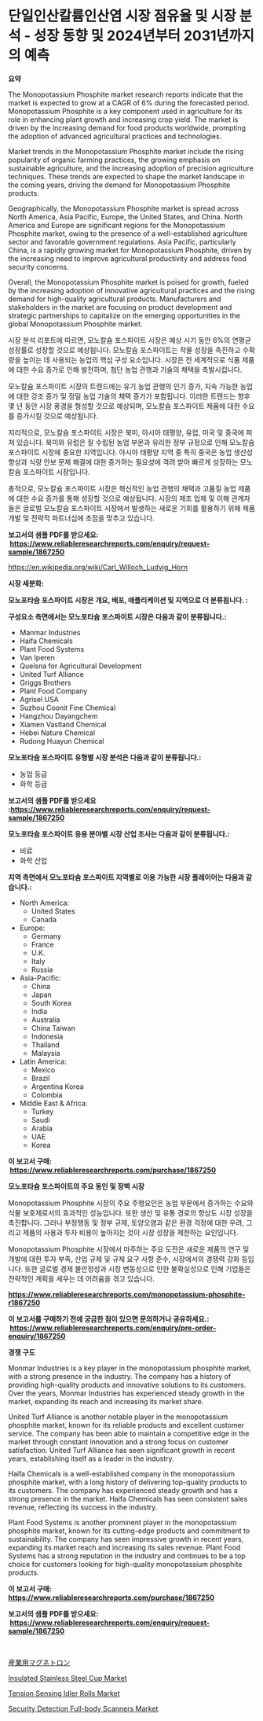 <p><h1>단일인산칼륨인산염 시장 점유율 및 시장 분석 - 성장 동향 및 2024년부터 2031년까지의 예측</h1></p><p><strong>요약</strong></p>
<p><p>The Monopotassium Phosphite market research reports indicate that the market is expected to grow at a CAGR of 6% during the forecasted period. Monopotassium Phosphite is a key component used in agriculture for its role in enhancing plant growth and increasing crop yield. The market is driven by the increasing demand for food products worldwide, prompting the adoption of advanced agricultural practices and technologies.</p><p>Market trends in the Monopotassium Phosphite market include the rising popularity of organic farming practices, the growing emphasis on sustainable agriculture, and the increasing adoption of precision agriculture techniques. These trends are expected to shape the market landscape in the coming years, driving the demand for Monopotassium Phosphite products.</p><p>Geographically, the Monopotassium Phosphite market is spread across North America, Asia Pacific, Europe, the United States, and China. North America and Europe are significant regions for the Monopotassium Phosphite market, owing to the presence of a well-established agriculture sector and favorable government regulations. Asia Pacific, particularly China, is a rapidly growing market for Monopotassium Phosphite, driven by the increasing need to improve agricultural productivity and address food security concerns.</p><p>Overall, the Monopotassium Phosphite market is poised for growth, fueled by the increasing adoption of innovative agricultural practices and the rising demand for high-quality agricultural products. Manufacturers and stakeholders in the market are focusing on product development and strategic partnerships to capitalize on the emerging opportunities in the global Monopotassium Phosphite market.</p><p>시장 분석 리포트에 따르면, 모노칼슘 포스파이트 시장은 예상 시기 동안 6%의 연평균 성장률로 성장할 것으로 예상됩니다. 모노칼슘 포스파이트는 작물 성장을 촉진하고 수확량을 높이는 데 사용되는 농업의 핵심 구성 요소입니다. 시장은 전 세계적으로 식품 제품에 대한 수요 증가로 인해 발전하며, 첨단 농업 관행과 기술의 채택을 촉발시킵니다.</p><p>모노칼슘 포스파이트 시장의 트렌드에는 유기 농업 관행의 인기 증가, 지속 가능한 농업에 대한 강조 증가 및 정밀 농업 기술의 채택 증가가 포함됩니다. 이러한 트렌드는 향후 몇 년 동안 시장 풍경을 형성할 것으로 예상되며, 모노칼슘 포스파이트 제품에 대한 수요를 증가시킬 것으로 예상됩니다.</p><p>지리적으로, 모노칼슘 포스파이트 시장은 북미, 아시아 태평양, 유럽, 미국 및 중국에 퍼져 있습니다. 북미와 유럽은 잘 수립된 농업 부문과 유리한 정부 규정으로 인해 모노칼슘 포스파이트 시장에 중요한 지역입니다. 아시아 태평양 지역 중 특히 중국은 농업 생산성 향상과 식량 안보 문제 해결에 대한 증가하는 필요성에 격려 받아 빠르게 성장하는 모노칼슘 포스파이트 시장입니다.</p><p>총적으로, 모노칼슘 포스파이트 시장은 혁신적인 농업 관행의 채택과 고품질 농업 제품에 대한 수요 증가를 통해 성장할 것으로 예상됩니다. 시장의 제조 업체 및 이해 관계자들은 글로벌 모노칼슘 포스파이트 시장에서 발생하는 새로운 기회를 활용하기 위해 제품 개발 및 전략적 파트너십에 초점을 맞추고 있습니다.</p></p>
<p><strong>보고서의 샘플 PDF를 받으세요: &nbsp;<a href="https://www.reliableresearchreports.com/enquiry/request-sample/1867250">https://www.reliableresearchreports.com/enquiry/request-sample/1867250</a></strong></p>
<p><a href="https://en.wikipedia.org/wiki/Carl_Willoch_Ludvig_Horn">https://en.wikipedia.org/wiki/Carl_Willoch_Ludvig_Horn</a></p>
<p><strong>시장 세분화:</strong></p>
<p><strong> 모노포타슘 포스파이트 시장은 개요, 배포, 애플리케이션 및 지역으로 더 분류됩니다. :</strong></p>
<p><strong>구성요소 측면에서는 모노포타슘 포스파이트 시장은 다음과 같이 분류됩니다.:</strong></p>
<p><ul><li>Manmar Industries</li><li>Haifa Chemicals</li><li>Plant Food Systems</li><li>Van Iperen</li><li>Queisna for Agricultural Development</li><li>United Turf Alliance</li><li>Griggs Brothers</li><li>Plant Food Company</li><li>Agrisel USA</li><li>Suzhou Coonit Fine Chemical</li><li>Hangzhou Dayangchem</li><li>Xiamen Vastland Chemical</li><li>Hebei Nature Chemical</li><li>Rudong Huayun Chemical</li></ul></p>
<p><strong> 모노포타슘 포스파이트 유형별 시장 분석은 다음과 같이 분류됩니다.:</strong></p>
<p><ul><li>농업 등급</li><li>화학 등급</li></ul></p>
<p><strong>보고서의 샘플 PDF를 받으세요 :<a href="https://www.reliableresearchreports.com/enquiry/request-sample/1867250">https://www.reliableresearchreports.com/enquiry/request-sample/1867250</a></strong></p>
<p><strong> 모노포타슘 포스파이트 응용 분야별 시장 산업 조사는 다음과 같이 분류됩니다.:</strong></p>
<p><ul><li>비료</li><li>화학 산업</li></ul></p>
<p><strong>지역 측면에서 모노포타슘 포스파이트 지역별로 이용 가능한 시장 플레이어는 다음과 같습니다.:</strong></p>
<p><ul>
    <li>
        North America:
        <ul>
            <li>United States</li>
            <li>Canada</li>
        </ul>
    </li>
    <li>
        Europe:
        <ul>
            <li>Germany</li>
            <li>France</li>
            <li>U.K.</li>
            <li>Italy</li>
            <li>Russia</li>
        </ul>
    </li>
    <li>
        Asia-Pacific:
        <ul>
            <li>China</li>
            <li>Japan</li>
            <li>South Korea</li>
            <li>India</li>
            <li>Australia</li>
            <li>China Taiwan</li>
            <li>Indonesia</li>
            <li>Thailand</li>
            <li>Malaysia</li>
        </ul>
    </li>
    <li>
        Latin America:
        <ul>
            <li>Mexico</li>
            <li>Brazil</li>
            <li>Argentina Korea</li>
            <li>Colombia</li>
        </ul>
    </li>
    <li>
        Middle East & Africa:
        <ul>
            <li>Turkey</li>
            <li>Saudi</li>
            <li>Arabia</li>
            <li>UAE</li>
            <li>Korea</li>
        </ul>
    </li>
    </ul></p>
<p><strong>이 보고서 구매: &nbsp;<a href="https://www.reliableresearchreports.com/purchase/1867250">https://www.reliableresearchreports.com/purchase/1867250</a></strong></p>
<p><strong>모노포타슘 포스파이트의 주요 동인 및 장벽 시장</strong></p>
<p><p>Monopotassium Phosphite 시장의 주요 주행요인은 농업 부문에서 증가하는 수요와 식물 보호제로서의 효과적인 성능입니다. 또한 생산 및 유통 경로의 향상도 시장 성장을 촉진합니다. 그러나 부정행동 및 정부 규제, 토양오염과 같은 환경 걱정에 대한 우려, 그리고 제품의 사용과 투자 비용이 높아지는 것이 시장 성장을 제한하는 요인입니다.</p><p>Monopotassium Phosphite 시장에서 마주하는 주요 도전은 새로운 제품의 연구 및 개발에 대한 투자 부족, 산업 규제 및 규제 요구 사항 준수, 시장에서의 경쟁력 강화 등입니다. 또한 글로벌 경제 불안정성과 시장 변동성으로 인한 불확실성으로 인해 기업들은 전략적인 계획을 세우는 데 어려움을 겪고 있습니다.</p></p>
<p><strong><a href="https://www.reliableresearchreports.com/monopotassium-phosphite-r1867250">https://www.reliableresearchreports.com/monopotassium-phosphite-r1867250</a></strong></p>
<p><strong>이 보고서를 구매하기 전에 궁금한 점이 있으면 문의하거나 공유하세요.: &nbsp;<a href="https://www.reliableresearchreports.com/enquiry/pre-order-enquiry/1867250">https://www.reliableresearchreports.com/enquiry/pre-order-enquiry/1867250</a></strong></p>
<p><strong>경쟁 구도</strong></p>
<p><p>Monmar Industries is a key player in the monopotassium phosphite market, with a strong presence in the industry. The company has a history of providing high-quality products and innovative solutions to its customers. Over the years, Monmar Industries has experienced steady growth in the market, expanding its reach and increasing its market share.</p><p>United Turf Alliance is another notable player in the monopotassium phosphite market, known for its reliable products and excellent customer service. The company has been able to maintain a competitive edge in the market through constant innovation and a strong focus on customer satisfaction. United Turf Alliance has seen significant growth in recent years, establishing itself as a leader in the industry.</p><p>Haifa Chemicals is a well-established company in the monopotassium phosphite market, with a long history of delivering top-quality products to its customers. The company has experienced steady growth and has a strong presence in the market. Haifa Chemicals has seen consistent sales revenue, reflecting its success in the industry.</p><p>Plant Food Systems is another prominent player in the monopotassium phosphite market, known for its cutting-edge products and commitment to sustainability. The company has seen impressive growth in recent years, expanding its market reach and increasing its sales revenue. Plant Food Systems has a strong reputation in the industry and continues to be a top choice for customers looking for high-quality monopotassium phosphite products.</p></p>
<p><strong>이 보고서 구매: &nbsp; <a href="https://www.reliableresearchreports.com/purchase/1867250">https://www.reliableresearchreports.com/purchase/1867250</a></strong></p>
<p><strong>보고서의 샘플 PDF를 받으세요: &nbsp;<a href="https://www.reliableresearchreports.com/enquiry/request-sample/1867250">https://www.reliableresearchreports.com/enquiry/request-sample/1867250</a></strong><strong></strong></p>
<p>&nbsp;</p>
<p><p><a href="https://medium.com/@novastamm2023/2024%E5%B9%B4%E3%81%8B%E3%82%892031%E5%B9%B4%E3%81%BE%E3%81%A7%E3%81%AE%E5%B7%A5%E6%A5%AD%E7%94%A8%E3%83%9E%E3%82%B0%E3%83%8D%E3%83%88%E3%83%AD%E3%83%B3%E5%B8%82%E5%A0%B4%E3%81%AE%E6%88%90%E9%95%B7%E8%A6%8B%E9%80%9A%E3%81%97%E3%81%AF-%E5%B8%82%E5%A0%B4%E3%81%AE%E3%83%88%E3%83%AC%E3%83%B3%E3%83%89%E5%88%86%E6%9E%90%E3%81%AB%E3%82%88%E3%82%8B%E3%82%A2%E3%83%97%E3%83%AA%E3%82%B1%E3%83%BC%E3%82%B7%E3%83%A7%E3%83%B3-%E5%9C%B0%E5%9F%9F%E5%88%A5%E3%81%AE%E8%A6%8B%E9%80%9A%E3%81%97%E3%82%84%E5%8F%8E%E7%9B%8A%E3%82%92%E8%80%83%E6%85%AE%E3%81%97%E3%81%A6-%E5%B9%B4%E5%B9%B3%E5%9D%87%E6%88%90%E9%95%B7%E7%8E%874-9-%E3%81%A7%E4%BA%88%E6%B8%AC%E3%81%95%E3%82%8C%E3%81%A6%E3%81%84%E3%81%BE%E3%81%99-ff1969ad2745">産業用マグネトロン</a></p><p><a href="https://github.com/nlnlwane1/Market-Research-Report-List-1/blob/main/insulated-stainless-steel-cup-market.md">Insulated Stainless Steel Cup Market</a></p><p><a href="https://github.com/JosephMorgnmelgfbX/Market-Research-Report-List-1/blob/main/tension-sensing-idler-rolls-market.md">Tension Sensing Idler Rolls Market</a></p><p><a href="https://issuu.com/reportprime-2/docs/security-detection-full-body-scanners-market-size-">Security Detection Full-body Scanners Market</a></p></p>
